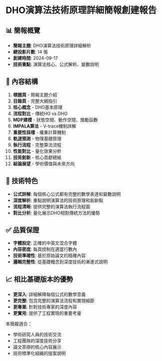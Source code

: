 # DHO演算法技術原理詳細簡報創建報告

## 📊 簡報概覽
- **簡報主題**: DHO演算法技術原理詳細解析
- **總投影片數**: 14 張
- **創建時間**: 2024-09-17
- **技術重點**: 演算法核心、公式解析、變數說明

## 🎯 內容結構
1. **標題頁** - 簡報主題介紹
2. **目錄頁** - 完整大綱指引
3. **核心概念** - DHO基本原理
4. **流程對比** - 傳統HO vs DHO
5. **MDP建模** - 狀態空間、動作空間、獎勵函數
6. **IMPALA算法** - V-trace機制詳解
7. **重要性採樣** - 權重計算機制
8. **軌道預測** - 物理基礎原理
9. **執行流程** - 完整算法流程
10. **性能對比** - 量化效果分析
11. **技術創新** - 核心貢獻總結
12. **結論展望** - 學術價值與未來方向

## 🔬 技術特色
- **公式詳解**: 每個核心公式都有完整的數學表達和變數說明
- **深度解析**: 重點說明演算法的技術原理和創新點
- **流程清晰**: 提供完整的演算法執行流程圖
- **對比分析**: 量化展示DHO相對傳統方法的優勢

## ✅ 品質保證
- **字體設定**: 正確的中英文混合字體
- **內容密度**: 每頁控制在適當行數內
- **技術準確性**: 基於原始論文的精確內容
- **邏輯完整性**: 從基礎概念到深度技術的漸進式說明

## 📈 相比基礎版本的優勢
- **更深入**: 詳細解釋每個公式的數學意義
- **更完整**: 包含完整的演算法流程和實現細節
- **更專業**: 針對技術專家的深度內容
- **更實用**: 提供了工程實現的重要考量

本簡報適合：
- 學術研究人員的技術交流
- 工程團隊的深度技術分享
- 論文答辯的核心內容展示
- 技術標準化組織的提案說明
